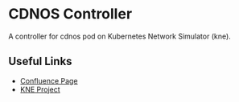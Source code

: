 # CDNOS Controller
A controller for cdnos pod on Kubernetes Network Simulator (kne).

## Useful Links
- [Confluence Page](https://drivenets.atlassian.net/wiki/spaces/DV/pages/4193944113/Google+Testing+Framework)
- [KNE Project](https://drivenets.atlassian.net/wiki/spaces/DV/pages/4193944113/Google+Testing+Framework)
